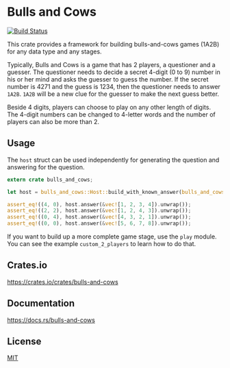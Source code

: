 Bulls and Cows
====================

[![Build Status](https://travis-ci.org/magiclen/bulls-and-cows.svg?branch=master)](https://travis-ci.org/magiclen/bulls-and-cows)

This crate provides a framework for building bulls-and-cows games (1A2B) for any data type and any stages.

Typically, Bulls and Cows is a game that has 2 players, a questioner and a guesser. The questioner needs to decide a secret 4-digit (0 to 9) number in his or her mind and asks the guesser to guess the number. If the secret number is 4271 and the guess is 1234, then the questioner needs to answer `1A2B`. `1A2B` will be a new clue for the guesser to make the next guess better.

Beside 4 digits, players can choose to play on any other length of digits. The 4-digit numbers can be changed to 4-letter words and the number of players can also be more than 2.

## Usage

The `host` struct can be used independently for generating the question and answering for the question.

```rust
extern crate bulls_and_cows;

let host = bulls_and_cows::Host::build_with_known_answer(bulls_and_cows::Letters::generate_numeric_letters(), vec![1, 2, 3, 4]).unwrap();

assert_eq!((4, 0), host.answer(&vec![1, 2, 3, 4]).unwrap());
assert_eq!((2, 2), host.answer(&vec![1, 2, 4, 3]).unwrap());
assert_eq!((0, 4), host.answer(&vec![4, 3, 2, 1]).unwrap());
assert_eq!((0, 0), host.answer(&vec![5, 6, 7, 8]).unwrap());
```

If you want to build up a more complete game stage, use the `play` module. You can see the example `custom_2_players` to learn how to do that.

## Crates.io

https://crates.io/crates/bulls-and-cows

## Documentation

https://docs.rs/bulls-and-cows

## License

[MIT](LICENSE)